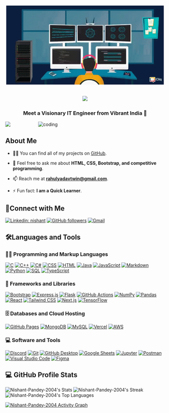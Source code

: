 <p align="center"><img src="https://raw.githubusercontent.com/sarthakvs/sarthakvs/main/coding.gif"></p>

<h2 align="center">
    <img src="https://readme-typing-svg.herokuapp.com/?font=Righteous&size=35&color=F7A810&center=true&vCenter=true&width=500&height=70&duration=4000&lines=नमस्ते,🙏🏻+I'm+Rahul+Yadav;" />
</h2>
<h3 align="center">Meet a Visionary IT Engineer from Vibrant India 🚀</h3>

<img align="right" alt="coding" width="400" src="https://www.wingstechsolutions.com/wp-content/uploads/2022/03/full-stack-development.gif">

<p align="left"> 
  <img src="https://komarev.com/ghpvc/?username=rahul9415&label=Profile%20views&color=0e75b6&style=flat" /> 
</p>

## About Me

- 👨‍💻 You can find all of my projects on [GitHub](https://github.com/rahul9415).

- 💬 Feel free to ask me about **HTML, CSS, Bootstrap, and competitive programming**.

- 📫 Reach me at **rahulyadavtwin@gmail.com**.

- ⚡ Fun fact: **I am a Quick Learner**.

## 🤝Connect with Me

[![Linkedin: nishant](https://img.shields.io/badge/-nishant-blue?style=flat-square&logo=Linkedin&logoColor=white&link=https://www.linkedin.com/in/rahul-yadav-4b1b29266/?utm_source=share&utm_campaign=share_via&utm_content=profile&utm_medium=android_app)](https://www.linkedin.com/in/rahul-yadav-4b1b29266/?utm_source=share&utm_campaign=share_via&utm_content=profile&utm_medium=android_app)
[![GitHub followers](https://img.shields.io/github/followers/Nishant-Pandey-2004?label=Follow&style=social)](https://github.com/rahul9415)
[![Gmail](https://img.shields.io/badge/-Email-red?style=flat-square&logo=Gmail&logoColor=white&link=mailto:rahulyadavtwin@gmail.com)](mailto:rahulyadavtwin@gmail.com)


## 🛠️Languages and Tools

<h3>👨‍💻 Programming and Markup Languages</h3>

[![C](https://custom-icon-badges.demolab.com/badge/C-03599C.svg?logo=c-in-hexagon&logoColor=white)](https://github.com/search?q=user%3ADenverCoder1+language%3Ac)
[![C++](https://custom-icon-badges.demolab.com/badge/C++-9C033A.svg?logo=cpp2&logoColor=white)](https://github.com/search?q=user%3ADenverCoder1+language%3Acpp)
[![C#](https://custom-icon-badges.demolab.com/badge/C%23-68217A.svg?logo=cs2&logoColor=white)](https://github.com/search?q=user%3ADenverCoder1+language%3Acsharp)
[![CSS](https://img.shields.io/badge/CSS-1572B6.svg?logo=css3&logoColor=white)](https://github.com/search?q=user%3ADenverCoder1+language%3Acss)
[![HTML](https://img.shields.io/badge/HTML-E34F26.svg?logo=html5&logoColor=white)](https://github.com/search?q=user%3ADenverCoder1+language%3Ahtml)
[![Java](https://custom-icon-badges.demolab.com/badge/Java-007396.svg?logo=java&logoColor=white)](https://github.com/search?q=user%3ADenverCoder1+language%3Ajava)
[![JavaScript](https://img.shields.io/badge/JavaScript-F7DF1E.svg?logo=javascript&logoColor=black)](https://github.com/search?q=user%3ADenverCoder1+language%3Ajavascript)
[![Markdown](https://img.shields.io/badge/Markdown-000000.svg?logo=markdown&logoColor=white)](https://github.com/search?q=user%3ADenverCoder1+language%3Amarkdown)
[![Python](https://img.shields.io/badge/Python-14354C.svg?logo=python&logoColor=white)](https://github.com/search?q=user%3ADenverCoder1+language%3Apython)
[![SQL](https://custom-icon-badges.demolab.com/badge/SQL-025E8C.svg?logo=database&logoColor=white)](https://github.com/search?q=user%3ADenverCoder1+language%3Asql)
[![TypeScript](https://img.shields.io/badge/TypeScript-007ACC.svg?logo=typescript&logoColor=white)](https://github.com/search?q=user%3ADenverCoder1+language%3AtypeScript)

<h3>🧰 Frameworks and Libraries</h3>

[![Bootstrap](https://img.shields.io/badge/Bootstrap-7952B3.svg?logo=bootstrap&logoColor=white)](#)
[![Express.js](https://img.shields.io/badge/Express.js-404d59.svg?logo=express&logoColor=white)](#)
[![Flask](https://img.shields.io/badge/Flask-000000.svg?logo=flask&logoColor=white)](#)
[![GitHub Actions](https://img.shields.io/badge/GitHub%20Actions-2671E5.svg?logo=github%20actions&logoColor=white)](#)
[![NumPy](https://img.shields.io/badge/Numpy-013243.svg?logo=numpy&logoColor=white)](#)
[![Pandas](https://img.shields.io/badge/Pandas-150458.svg?logo=pandas&logoColor=white)](#)
[![React](https://img.shields.io/badge/React-20232a.svg?logo=react&logoColor=%2361DAFB)](#)
[![Tailwind CSS](https://img.shields.io/badge/Tailwind%20CSS-38B2AC.svg?logo=tailwind-css&logoColor=white)](#)
[![Next.js](https://img.shields.io/badge/Next.js-000000.svg?logo=next.js&logoColor=white)](#)
[![TensorFlow](https://img.shields.io/badge/TensorFlow-FF6F00.svg?logo=TensorFlow&logoColor=white)](#)

<h3>🗄️ Databases and Cloud Hosting</h3>

[![GitHub Pages](https://img.shields.io/badge/GitHub%20Pages-327FC7.svg?logo=github&logoColor=white)](#)
[![MongoDB](https://img.shields.io/badge/MongoDB-4ea94b.svg?logo=mongodb&logoColor=white)](#)
[![MySQL](https://img.shields.io/badge/MySQL-00f.svg?logo=mysql&logoColor=white)](#)
[![Vercel](https://img.shields.io/badge/Vercel-000000.svg?logo=vercel&logoColor=white)](#)
[![AWS](https://img.shields.io/badge/AWS-232F3E.svg?logo=amazon-aws&logoColor=white)](#)

 <h3>💻 Software and Tools</h3>

[![Discord](https://img.shields.io/badge/-Discord-5865F2.svg?logo=discord&logoColor=white)](#)
[![Git](https://img.shields.io/badge/Git-F05033.svg?logo=git&logoColor=white)](#)
[![GitHub Desktop](https://img.shields.io/badge/GitHub%20Desktop-8034A9.svg?logo=github&logoColor=white)](#)
[![Google Sheets](https://img.shields.io/badge/Sheets-34A853.svg?logo=google%20sheets&logoColor=white)](#)
[![Jupyter](https://img.shields.io/badge/Jupyter-F37626.svg?logo=Jupyter&logoColor=white)](#)
[![Postman](https://img.shields.io/badge/Postman-FF6C37?logo=postman&logoColor=white)](#)
[![Visual Studio Code](https://img.shields.io/badge/Visual%20Studio%20Code-0078d7.svg?logo=visual-studio-code&logoColor=white)](#)
[![Figma](https://img.shields.io/badge/Figma-F24E1E.svg?logo=figma&logoColor=white)](#)


## 💻 GitHub Profile Stats


<!-- GitHub Stats -->
![Nishant-Pandey-2004's Stats](https://github-readme-stats.vercel.app/api?username=rahul9415&theme=vision-friendly-dark&show_icons=true&hide_border=true&count_private=true&rank_icon=github)
![Nishant-Pandey-2004's Streak](https://github-readme-streak-stats.herokuapp.com/?user=rahul9415&theme=vision-friendly-dark&hide_border=true)
![Nishant-Pandey-2004's Top Languages](https://github-readme-stats.vercel.app/api/top-langs/?username=Nishant-Pandey-2004&theme=vision-friendly-dark&show_icons=true&hide_border=true&layout=compact)

<!-- Activity Graph -->
<a href="https://github.com/ashutosh00710/github-readme-activity-graph">
  <img alt="Nishant-Pandey-2004 Activity Graph" src="https://github-readme-activity-graph.vercel.app/graph/?usernamerahul9415&bg_color=1F222E&color=F8D866&line=F85D7F&point=FFFFFF&hide_border=true" />
</a>

